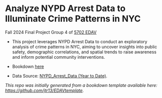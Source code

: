 # Analyze NYPD Arrest Data to Illuminate Crime Patterns in NYC

Fall 2024 Final Project Group 4 of [5702 EDAV](https://edav.info/)

- This project leverages NYPD Arrest Data to conduct an exploratory analysis of crime patterns in NYC, aiming to uncover insights into public safety, demographic correlations, and spatial trends to raise awareness and inform potential community interventions. 

- Bookdown [here](https://jdai0.github.io/EDAV_Final_Project_Group4/) 

- Data Source: [NYPD_Arrest_Data (Year to Date)](https://catalog.data.gov/dataset/nypd-arrest-data-year-to-date).


*This repo was initially generated from a bookdown template available here: https://github.com/jtr13/EDAVtemplate.*